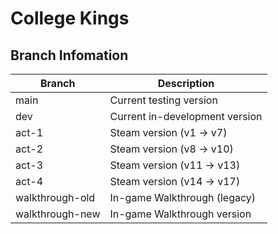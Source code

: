 # College Kings

## Branch Infomation

| Branch          | Description                    |
| --------------  | ------------------------------ |
| main          | Current testing version        |
| dev        | Current in-development version |
| act-1           | Steam version (v1 -> v7)       |
| act-2           | Steam version (v8 -> v10)      |
| act-3 | Steam version (v11 -> v13) |
| act-4 | Steam version (v14 -> v17) |
| walkthrough-old | In-game Walkthrough (legacy)   | 
| walkthrough-new | In-game Walkthrough version    |

